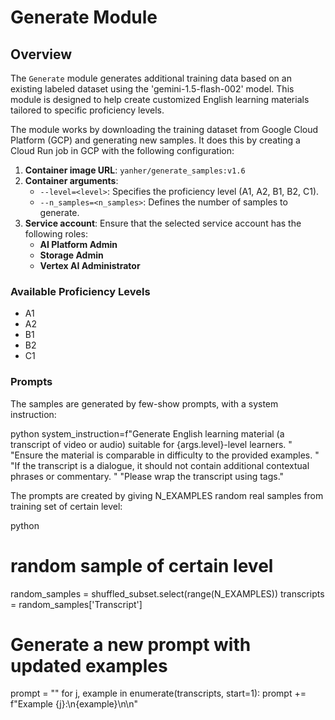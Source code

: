 # Generate Module

## Overview

The `Generate` module generates additional training data based on an existing labeled dataset using the 'gemini-1.5-flash-002' model. This module is designed to help create customized English learning materials tailored to specific proficiency levels.

The module works by downloading the training dataset from Google Cloud Platform (GCP) and generating new samples. It does this by creating a Cloud Run job in GCP with the following configuration:

1. **Container image URL**: `yanher/generate_samples:v1.6`
2. **Container arguments**:
   - `--level=<level>`: Specifies the proficiency level (A1, A2, B1, B2, C1).
   - `--n_samples=<n_samples>`: Defines the number of samples to generate.
3. **Service account**: Ensure that the selected service account has the following roles:
   - **AI Platform Admin**
   - **Storage Admin**
   - **Vertex AI Administrator**

### Available Proficiency Levels

- A1
- A2
- B1
- B2
- C1

### Prompts

The samples are generated by few-show prompts, with a system instruction:

python
system_instruction=f"Generate English learning material (a transcript of video or audio) suitable for {args.level}-level learners. "
                      "Ensure the material is comparable in difficulty to the provided examples. "
                      "If the transcript is a dialogue, it should not contain additional contextual phrases or commentary. "
                      "Please wrap the transcript using <Transcript> tags."


The prompts are created by giving N_EXAMPLES random real samples from training set of certain level:

python
# random sample of certain level
random_samples = shuffled_subset.select(range(N_EXAMPLES))
transcripts = random_samples['Transcript']
# Generate a new prompt with updated examples
prompt = ""
for j, example in enumerate(transcripts, start=1):
   prompt += f"Example {j}:\n{example}\n\n"
